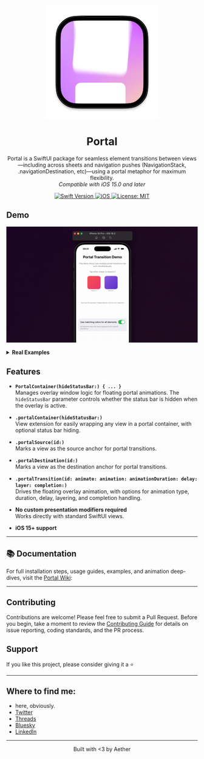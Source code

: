 <div align="center">
  <img width="300" height="300" src="/assets/icon.png" alt="Portal Logo">
  <h1><b>Portal</b></h1>
  <p>
    Portal is a SwiftUI package for seamless element transitions between views—including across sheets and navigation pushes (NavigationStack, .navigationDestination, etc)—using a portal metaphor for maximum flexibility.
    <br>
    <i>Compatible with iOS 15.0 and later</i>
  </p>
</div>

<div align="center">
  <a href="https://swift.org">
<!--     <img src="https://img.shields.io/badge/Swift-5.9%20%7C%206-orange.svg" alt="Swift Version"> -->
    <img src="https://img.shields.io/badge/Swift-5.7-orange.svg" alt="Swift Version">
  </a>
  <a href="https://www.apple.com/ios/">
    <img src="https://img.shields.io/badge/iOS-15%2B-blue.svg" alt="iOS">
  </a>
  <a href="LICENSE">
    <img src="https://img.shields.io/badge/License-MIT-green.svg" alt="License: MIT">
  </a>
</div>

## **Demo**

![Example](/assets/example1.gif)

<details>
  <summary><strong>Real Examples</strong></summary>

  https://github.com/user-attachments/assets/1658216e-dabd-442f-a7fe-7c2a19bf427d

  https://github.com/user-attachments/assets/7bba5836-f6e0-4d0b-95d7-f2c44c86c80a
</details>

## Features

- **`PortalContainer(hideStatusBar:) { ... }`**  
  Manages overlay window logic for floating portal animations. The `hideStatusBar` parameter controls whether the status bar is hidden when the overlay is active.

- **`.portalContainer(hideStatusBar:)`**  
  View extension for easily wrapping any view in a portal container, with optional status bar hiding.

- **`.portalSource(id:)`**  
  Marks a view as the source anchor for portal transitions.

- **`.portalDestination(id:)`**  
  Marks a view as the destination anchor for portal transitions.

- **`.portalTransition(id: animate: animation: animationDuration: delay: layer: completion:)`**  
  Drives the floating overlay animation, with options for animation type, duration, delay, layering, and completion handling.

- **No custom presentation modifiers required**  
  Works directly with standard SwiftUI views.

- **iOS 15+ support**

---

## 📚 Documentation

For full installation steps, usage guides, examples, and animation deep-dives, visit the [Portal Wiki](https://github.com/Aeastr/Portal/wiki):  

---

## Contributing

Contributions are welcome! Please feel free to submit a Pull Request. Before you begin, take a moment to review the [Contributing Guide](CONTRIBUTING.md) for details on issue reporting, coding standards, and the PR process.

## Support

If you like this project, please consider giving it a ⭐️

---

## Where to find me:  
- here, obviously.  
- [Twitter](https://x.com/AetherAurelia)  
- [Threads](https://www.threads.net/@aetheraurelia)  
- [Bluesky](https://bsky.app/profile/aethers.world)  
- [LinkedIn](https://www.linkedin.com/in/willjones24)

---

<p align="center">Built with <3 by Aether</p>



